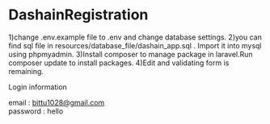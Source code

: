 # DashainRegistration
1)change .env.example file to .env and change database settings.
2)you can find sql file in resources/database_file/dashain_app.sql . Import it into mysql using phpmyadmin.
3)Install composer to manage package in laravel.Run composer update to install packages.
4)Edit and validating form is remaining.

Login information

email : bittu1028@gmail.com		
password : hello

